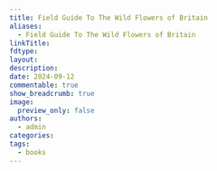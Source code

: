 ```yaml
---
title: Field Guide To The Wild Flowers of Britain
aliases:
  - Field Guide To The Wild Flowers of Britain
linkTitle: 
fdtype: 
layout: 
description: 
date: 2024-09-12
commentable: true
show_breadcrumb: true
image:
  preview_only: false
authors:
  - admin
categories: 
tags:
  - books
---
```



